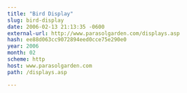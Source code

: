 ```yaml
---
title: "Bird Display"
slug: bird-display
date: 2006-02-13 21:13:35 -0600
external-url: http://www.parasolgarden.com/displays.asp
hash: ee88d063cc9072894eed0cce75e290e0
year: 2006
month: 02
scheme: http
host: www.parasolgarden.com
path: /displays.asp

---
```



